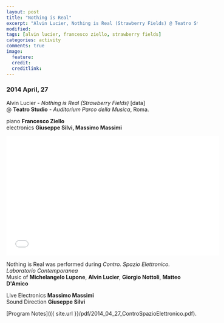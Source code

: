 ```yaml
---
layout: post
title: "Nothing is Real"
excerpt: "Alvin Lucier, Nothing is Real (Strawberry Fields) @ Teatro Studio - Auditorium Parco della Musica, Roma"
modified: 
tags: [alvin lucier, francesco ziello, strawberry fields]
categories: activity
comments: true
image:
  feature: 
  credit: 
  creditlink: 
---
```


### 2014 April, 27

Alvin Lucier - *Nothing is Real (Strawberry Fields)* [data]     
@ **Teatro Studio** - *Auditorium Parco della Musica*, Roma.

piano **Francesco Ziello**    
electronics **Giuseppe Silvi, Massimo Massimi** 

<iframe
  width="560"
  height="315"
  src="//player.vimeo.com/video/94386060"
  frameborder="0"
  webkitallowfullscreen
  mozallowfullscreen
  allowfullscreen>
</iframe>
<p></p>

Nothing is Real was performed during *Contro. Spazio Elettronico. Laboratorio Contemporanea*    
Music of **Michelangelo Lupone**, **Alvin Lucier**, **Giorgio Nottoli**, **Matteo D'Amico**

Live Electronics **Massimo Massimi**    
Sound Direction **Giuseppe Silvi**

[Program Notes]({{ site.url }}/pdf/2014_04_27_ControSpazioElettronico.pdf).